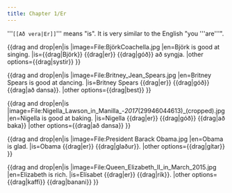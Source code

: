```yaml
---
title: Chapter 1/Er
---
```


'''`[[Að vera|Er]]`''' means "is". It is very similar to the English "you '''are'''".

{{drag and drop|en|is
|image=File:BjörkCoachella.jpg
|en=Björk is good at singing.
|is={{drag|Björk}} {{drag|er}} {{drag|góð}} að syngja.
|other options={{drag|systir}}
}}

{{drag and drop|en|is
|image=File:Britney_Jean_Spears.jpg
|en=Britney Spears is good at dancing.
|is=Britney Spears {{drag|er}} {{drag|góð}} {{drag|að dansa}}.
|other options={{drag|best}}
}}

{{drag and drop|en|is
|image=File:Nigella_Lawson_in_Manilla_-_2017_(29946044613)_(cropped).jpg
|en=Nigella is good at baking.
|is=Nigella {{drag|er}} {{drag|góð}} {{drag|að baka}}
|other options={{drag|að dansa}}
}}

{{drag and drop|en|is
|image=File:President Barack Obama.jpg
|en=Obama is glad.
|is=Obama {{drag|er}} {{drag|glaður}}.
|other options={{drag|gítar}}
}}

{{drag and drop|en|is
|image=File:Queen_Elizabeth_II_in_March_2015.jpg
|en=Elizabeth is rich.
|is=Elísabet {{drag|er}} {{drag|rík}}.
|other options={{drag|kaffi}} {{drag|banani}}
}}

<!--
{{describe image
|File:John Lennon Imagine 1971.jpg
|is=John Lennon er góður á píanó.
}}

{{describe image
|File:Elton John in 1971.jpg
|is=Elton John er góður á píanó.
}}
-->

